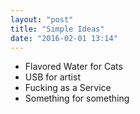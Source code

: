 ```yaml
---
layout: "post"
title: "Simple Ideas"
date: "2016-02-01 13:14"
---
```


+ Flavored Water for Cats
+ USB for artist
+ Fucking as a Service
+ Something for something
